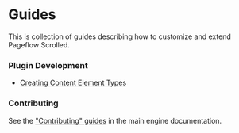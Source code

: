 # Guides

This is collection of guides describing how to customize and
extend Pageflow Scrolled.

### Plugin Development

* [Creating Content Element Types](./creating_content_element_types.md)

### Contributing

See the
["Contributing" guides](https://github.com/codevise/pageflow/blob/master/doc/index.md)
in the main engine documentation.
